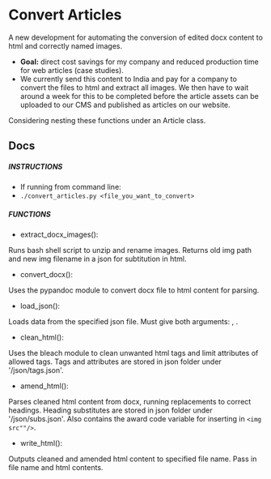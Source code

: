 # Convert Articles

A new development for automating the conversion of edited docx content to html and correctly named images. 

- **Goal:** direct cost savings for my company and reduced production time for web articles (case studies).
- We currently send this content to India and pay for a company to convert the files to html and extract all images. We then have to wait around a week for this to be completed before the article assets can be uploaded to our CMS and published as articles on our website.

Considering nesting these functions under an Article class.

## Docs

##### INSTRUCTIONS

- If running from command line: 
- `./convert_articles.py <file_you_want_to_convert>`

##### FUNCTIONS

- extract_docx_images():

Runs bash shell script to unzip and rename images.
Returns old img path and new img filename in a json for subtitution in html.

- convert_docx(): 

Uses the pypandoc module to convert docx file to html content for parsing.    

- load_json():

Loads data from the specified json file.
Must give both arguments: <folder path>, <file>.

- clean_html():

Uses the bleach module to clean unwanted html tags and limit attributes of allowed tags.
Tags and attributes are stored in json folder under '/json/tags.json'.

- amend_html():

Parses cleaned html content from docx, running replacements to correct headings.
Heading substitutes are stored in json folder under '/json/subs.json'.
Also contains the award code variable for inserting in `<img src""/>`.

- write_html():

Outputs cleaned and amended html content to specified file name.
Pass in file name and html contents.
